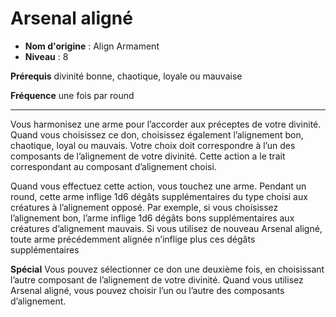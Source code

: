 # Arsenal aligné

 * **Nom d'origine** : Align Armament
 * **Niveau** : 8


<p><strong>Prérequis</strong> divinité bonne, chaotique, loyale ou mauvaise</p>
<p><strong>Fréquence</strong> une fois par round</p>
<hr>
<p>Vous harmonisez une arme pour l’accorder aux préceptes de votre divinité. Quand vous choisissez ce don, choisissez également l’alignement bon, chaotique, loyal ou mauvais. Votre choix doit correspondre à l’un des composants de l’alignement de votre divinité. Cette action a le trait correspondant au composant d’alignement choisi.</p>
<p>Quand vous effectuez cette action, vous touchez une arme. Pendant un round, cette arme inflige 1d6 dégâts supplémentaires du type choisi aux créatures à l’alignement opposé. Par exemple, si vous choisissez l’alignement bon, l’arme inflige 1d6 dégâts bons supplémentaires aux créatures d’alignement mauvais. Si vous utilisez de nouveau Arsenal aligné, toute arme précédemment alignée n’inflige plus ces dégâts supplémentaires</p>
<p><strong>Spécial</strong> Vous pouvez sélectionner ce don une deuxième fois, en choisissant l’autre composant de l’alignement de votre divinité. Quand vous utilisez Arsenal aligné, vous pouvez choisir l’un ou l’autre des composants d’alignement.</p>